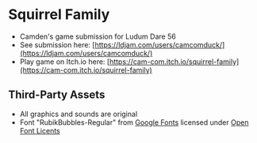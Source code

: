 # Squirrel Family

 - Camden's game submission for Ludum Dare 56
 - See submission here: [https://ldjam.com/users/camcomduck/](https://ldjam.com/users/camcomduck/)
 - Play game on Itch.io here: [https://cam-com.itch.io/squirrel-family](https://cam-com.itch.io/squirrel-family)

## Third-Party Assets

 - All graphics and sounds are original
 - Font "RubikBubbles-Regular" from [Google Fonts](https://fonts.google.com/specimen/Rubik+Bubbles/about?preview.text=Squirrel%20Family%20123&query=cute&lang=en_Latn) licensed under [Open Font Licents](https://openfontlicense.org/open-font-license-official-text/)

